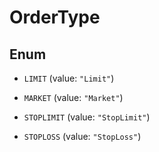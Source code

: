 

# OrderType

## Enum


* `LIMIT` (value: `"Limit"`)

* `MARKET` (value: `"Market"`)

* `STOPLIMIT` (value: `"StopLimit"`)

* `STOPLOSS` (value: `"StopLoss"`)



